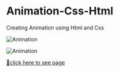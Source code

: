 # Animation-Css-Html
Creating Animation using Html and Css

![Animation](https://mtapptech.com/dersler/animation.gif)

![Animation](https://user-images.githubusercontent.com/99739515/180889461-0cde55b2-d465-47e8-af8a-21ac3291c0be.gif)

[📍click here to see page]( https://mtapptech.de/ders/2
)
